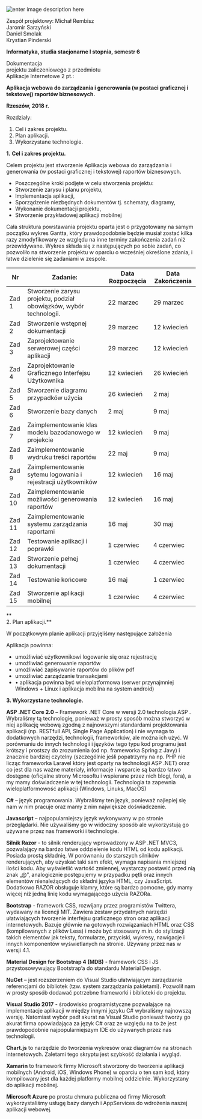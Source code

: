 

![enter image description here](https://image.ibb.co/nqjDAy/Bez_tytu_u.png)


Zespół projektowy:
Michał Rembisz  
Jaromir Sarzyński  
Daniel Smolak  
Krystian Pinderski  


**Informatyka, studia stacjonarne I stopnia, semestr 6**

Dokumentacja  
projektu zaliczeniowego z przedmiotu  
Aplikacje Internetowe 2 pt.:

**Aplikacja webowa do zarządzania i generowania (w postaci graficznej i tekstowej) raportów biznesowych.**

**Rzeszów, 2018 r.**

Rozdziały:
1. Cel i zakres projektu.
2. Plan aplikacji.
3. Wykorzystane technologie.

**1.** **Cel i zakres projektu.**

Celem projektu jest stworzenie Aplikacja webowa do zarządzania i generowania (w postaci graficznej i tekstowej) raportów biznesowych.

  
- Poszczególne kroki podjęte w celu stworzenia projektu:
- Stworzenie zarysu i planu projektu,
- Implementacja aplikacji,
- Sporządzenie niezbędnych dokumentów tj. schematy, diagramy,
- Wykonanie dokumentacji projektu,
- Stworzenie przykładowej aplikacji mobilnej

  
Cała struktura powstawania projektu oparta jest o przygotowany na samym początku wykres Gantta, który prawdopodobnie będzie musiał zostać kilka razy zmodyfikowany ze względu na inne terminy zakończenia zadań niż przewidywane. Wykres składa się z następujących po sobie zadań, co pozwoliło na stworzenie projektu w oparciu o wcześniej określone zdania, i łatwe dzielenie się zadaniami w zespole.  



|Nr  | Zadanie: | Data Rozpoczęcia | Data Zakończenia 
|--|--|--|--|
| Zad 1 | Stworzenie zarysu projektu, podział obowiązków, wybór technologii. | 22 marzec | 29 marzec |
| Zad 2 | Stworzenie wstępnej dokumentacji | 29 marzec | 12 kwiecień |
| Zad 3 | Zaprojektowanie serwerowej części aplikacji | 29 marzec | 12 kwiecień |
| Zad 4 | Zaprojektowanie Graficznego Interfejsu Użytkownika | 12 kwiecień | 26 kwiecień |
| Zad 5 | Stworzenie diagramu przypadków użycia | 26 kwiecień | 2 maj |
| Zad 6 | Stworzenie bazy danych | 2 maj | 9 maj |
| Zad 7 | Zaimplementowanie klas modelu bazodanowego w projekcie | 12 kwiecień | 9 maj |
| Zad 8 | Zaimplementowanie wydruku treści raportów | 22 maj | 9 maj |
| Zad 9 | Zaimplementowanie sytemu logowania i rejestracji użytkowników | 12 kwiecień | 16 maj |
| Zad 10 | Zaimplementowanie możliwości generowania raportów | 12 kwiecień | 16 maj |
| Zad 11 | Zaimplementowanie systemu zarządzania raportami | 16 maj |30 maj  |
| Zad 12 | Testowanie aplikacji i poprawki | 1 czerwiec | 4 czerwiec |
| Zad 13 | Stworzenie pełnej dokumentacji  | 1 czerwiec | 4 czerwiec |
| Zad 14 | Testowanie końcowe | 16 maj | 1 czerwiec |
| Zad 15 | Stworzenie aplikacji mobilnej | 1 czerwiec | 4 czerwiec |

**  
2. Plan aplikacji.**

W początkowym planie aplikacji przyjęliśmy następujące założenia

Aplikacja powinna:
- umożliwiać użytkownikowi logowanie się oraz rejestrację
- umożliwiać generowanie raportów
- umożliwiać zapisywanie raportów do plików pdf
- umożliwiać  zarządzanie transakcjami
- •	aplikacja powinna być wieloplatformowa (serwer przynajmniej Windows + Linux i aplikacja mobilna na system android)

**3. Wykorzystane technologie.**

**ASP .NET Core 2.0** – Framework .NET Core w wersji 2.0 technologia ASP . Wybraliśmy tą technologię, ponieważ w prosty sposób można stworzyć w niej aplikację webową zgodną z najnowszymi standardami projektowania aplikacji (np. RESTfull API, Single Page Application) i nie wymaga to dodatkowych narzędzi, technologii, frameworków, ale można ich użyć. W porównaniu do innych technologii i języków tego typu kod programu jest krótszy i prostszy do zrozumienia (od np. frameworka Spring z Javy) i znacznie bardziej czytelny (szczególnie jeśli popatrzymy na  np. PHP nie licząc frameworka Laravel który jest oparty na technologii ASP .NET) oraz co jest dla nas ważne materiały, informacje i wsparcie są bardzo łatwo dostępne (oficjalne strony Microsoftu i wspierane przez nich blogi, fora), a my mamy doświadczenie w tej technologii. Technologia ta zapewnia wieloplatformowość aplikacji (Windows, Linuks, MacOS)

**C#** – język programowania.  Wybraliśmy ten język, ponieważ najlepiej się nam w nim pracuje oraz mamy z nim największe doświadczenie.

**Javascript** – najpopularniejszy język wykonywany w po stronie przeglądarki. Nie używaliśmy go w widoczny sposób ale wykorzystują go używane przez nas frameworki i technologie.

**Silnik Razor** - to silnik renderujący wprowadzony w ASP .NET MVC3, pozwalający na bardzo łatwe oddzielenie kodu HTML od kodu aplikacji. Posiada prostą składnię. W porównaniu do starszych silników renderujących, aby uzyskać taki sam efekt, wymaga napisania mniejszej ilości kodu. Aby wyświetlić wartość zmiennej, wystarczy postawić przed nią znak „@”, analogicznie postępujemy w przypadku pętli oraz innych elementów nienależących do składni języka HTML, czy JavaScript. Dodatkowo RAZOR obsługuje klamry, które są bardzo pomocne, gdy mamy więcej niż jedną linię kodu wymagającego użycia RAZORa.

**Bootstrap** - framework CSS, rozwijany przez programistów Twittera, wydawany na licencji MIT. Zawiera zestaw przydatnych narzędzi ułatwiających tworzenie interfejsu graficznego stron oraz aplikacji internetowych. Bazuje głównie na gotowych rozwiązaniach HTML oraz CSS (kompilowanych z plików Less) i może być stosowany m.in. do stylizacji takich elementów jak teksty, formularze, przyciski, wykresy, nawigacje i innych komponentów wyświetlanych na stronie. Używany przez nas w wersji 4.1.

**Material Design for Bootstrap 4 (MDB)** - framework CSS i JS przystosowywujący Bootstrap’a do standardu Material Design.

**NuGet** – jest rozszerzeniem do Visual Studio ułatwiającym zarządzanie referencjami do bibliotek (tzw. system zarządzania pakietami). Pozwolił nam w  prosty sposób dodawać potrzebne frameworki i biblioteki do projektu.

**Visual Studio 2017** - środowisko programistyczne pozwalające na implementacje aplikacji w między innymi języku C# wybraliśmy najnowszą wersję. Natomiast wybór padł akurat na Visual Studio ponieważ tworzy go akurat firma opowiadająca za język C# oraz ze względu na to że jest prawdopodobnie najpopularniejszym IDE do używanych przez nas technologii.

**Chart.js** to narzędzie do tworzenia wykresów oraz diagramów na stronach internetowych. Zaletami tego skryptu jest szybkość działania i wygląd.

**Xamarin** to framework firmy Microsoft stworzony do tworzenia aplikacji mobilnych (Android, iOS, Windows Phone) w oparciu o ten sam kod, który kompilowany jest dla każdej platformy mobilnej oddzielnie. Wykorzystany do aplikacji mobilnej.

**Microsoft Azure** po prostu chmura publiczna od firmy Microsoft wykorzystaliśmy usługę bazy danych i AppServices do wdrożenia naszej aplikacji webowej.
